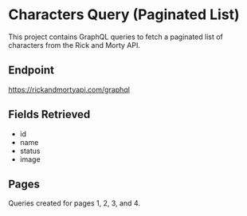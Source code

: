# Characters Query (Paginated List)

This project contains GraphQL queries to fetch a paginated list of characters from the Rick and Morty API.

## Endpoint
https://rickandmortyapi.com/graphql

## Fields Retrieved
- id  
- name  
- status  
- image

## Pages
Queries created for pages 1, 2, 3, and 4.
